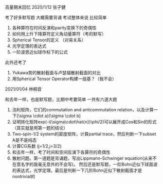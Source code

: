 高量期末回忆 2020/1/12 张子健

考了好多默写题 大概需要背诵 考试整体来说 比较简单

1. 各种算符在时间反演和parity变换下的奇偶性
2. 如何用上升下降算符定义角动量算符（考的默写）
3. Spherical Tensor的定义 （对易关系）
4. 光学定理的表达式
5. 一阶波恩近似球作标下的公式

此外还考了

1. Yukawa势的散射截面与卢瑟福散射截面的对比
2. 用Spherical Tensor Operator构建一组基？（我不会）

2021/01/04 林桐音

和去年一样，也是默写题，比期中考要简单
一共有六道大题

1. 泡利矩阵，它们的commutation and anticommutation relation，以及计算一下(\sigma \cdot a)(\sigma \cdot b)
2. 证明转化矩阵exp(-i(\sigma\cdot\hat{n})\phi/2)可以展开成Cos和Sin的形式（其实就是用第一题的结论）
3. Two-spin-1/2 system的密度矩阵，计算partial trace，然后判断一下subset A是不是纯态
4. 计算CG系数 (j=1/2,j=3/2)
5. 和去年一样，考了时间和空间反演下各算符的奇偶性
6. 散射问题。第一道题是背诵题，写出Lippmann-Schwinger equation(从来不在意名字的我毫无意外的不会写)。
   然后还是默写题，一阶Bohn近似下球面波的表达式，光学定理。最后是判断一下几阶Bohn近似下散射截面才是nontrivial的
